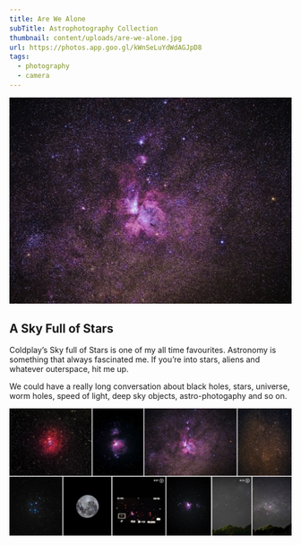 ```yaml
---
title: Are We Alone
subTitle: Astrophotography Collection
thumbnail: content/uploads/are-we-alone.jpg
url: https://photos.app.goo.gl/kWnSeLuYdWdAGJpD8
tags:
  - photography
  - camera
---
```


![Are We Alone](content/uploads/carina-nebula.jpg)

## A Sky Full of Stars

Coldplay’s Sky full of Stars is one of my all time favourites. Astronomy is something that always fascinated me. If you’re into stars, aliens and whatever outerspace, hit me up.

We could have a really long conversation about black holes, stars, universe, worm holes, speed of light, deep sky objects, astro-photogaphy and so on.

![Are We Alone - Some Photos](content/uploads/awa-mixed.jpg)
